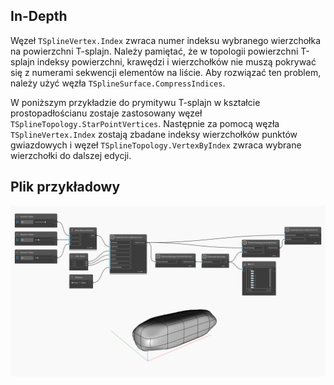 ## In-Depth
Węzeł `TSplineVertex.Index` zwraca numer indeksu wybranego wierzchołka na powierzchni T-splajn. Należy pamiętać, że w topologii powierzchni T-splajn indeksy powierzchni, krawędzi i wierzchołków nie muszą pokrywać się z numerami sekwencji elementów na liście. Aby rozwiązać ten problem, należy użyć węzła `TSplineSurface.CompressIndices`.

W poniższym przykładzie do prymitywu T-splajn w kształcie prostopadłościanu zostaje zastosowany węzeł `TSplineTopology.StarPointVertices`. Następnie za pomocą węzła `TSplineVertex.Index` zostają zbadane indeksy wierzchołków punktów gwiazdowych i węzeł `TSplineTopology.VertexByIndex` zwraca wybrane wierzchołki do dalszej edycji.

## Plik przykładowy

![Example](./Autodesk.DesignScript.Geometry.TSpline.TSplineVertex.Index_img.jpg)
